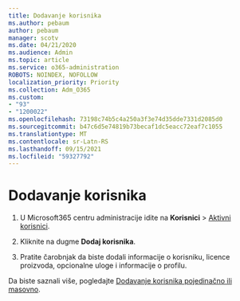 ```yaml
---
title: Dodavanje korisnika
ms.author: pebaum
author: pebaum
manager: scotv
ms.date: 04/21/2020
ms.audience: Admin
ms.topic: article
ms.service: o365-administration
ROBOTS: NOINDEX, NOFOLLOW
localization_priority: Priority
ms.collection: Adm_O365
ms.custom:
- "93"
- "1200022"
ms.openlocfilehash: 73198c74b5c4a250a3f3e74d35dde7331d2085d0
ms.sourcegitcommit: b47c6d5e74819b73becaf1dc5eacc72eaf7c1055
ms.translationtype: MT
ms.contentlocale: sr-Latn-RS
ms.lasthandoff: 09/15/2021
ms.locfileid: "59327792"
---
```

# <a name="add-a-user"></a>Dodavanje korisnika

1. U Microsoft365 centru administracije idite na **Korisnici** > [Aktivni korisnici](https://admin.microsoft.com/Adminportal/Home?source=applauncher#/users).

2. Kliknite na dugme **Dodaj korisnika**.

3. Pratite čarobnjak da biste dodali informacije o korisniku, licence proizvoda, opcionalne uloge i informacije o profilu.

Da biste saznali više, pogledajte [Dodavanje korisnika pojedinačno ili masovno](https://docs.microsoft.com/microsoft-365/admin/add-users/add-users).